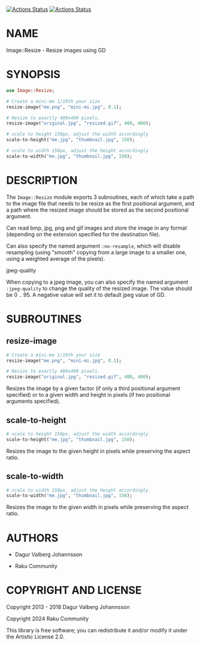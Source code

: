 [![Actions Status](https://github.com/raku-community-modules/Image-Resize/actions/workflows/linux.yml/badge.svg)](https://github.com/raku-community-modules/Image-Resize/actions) [![Actions Status](https://github.com/raku-community-modules/Image-Resize/actions/workflows/macos.yml/badge.svg)](https://github.com/raku-community-modules/Image-Resize/actions)

NAME
====

Image::Resize - Resize images using GD

SYNOPSIS
========

```raku
use Image::Resize;

# Create a mini-me 1/10th your size
resize-image("me.png", "mini-mi.jpg", 0.1);

# Resize to exactly 400x400 pixels.
resize-image("original.jpg", "resized.gif", 400, 400);

# scale to height 150px, adjust the width accordingly
scale-to-height("me.jpg", "thumbnail.jpg", 150);

# scale to width 150px, adjust the height accordingly
scale-to-width("me.jpg", "thumbnail.jpg", 150);
```

DESCRIPTION
===========

The `Image::Resize` module exports 3 subroutines, each of which take a path to the image file that needs to be resize as the first positional argument, and a path where the resized image should be stored as the second positional argument.

Can read bmp, jpg, png and gif images and store the image in any format (depending on the extension specified for the destination file).

Can also specify the named argument `:no-resample`, which will disable resampling (using "smooth" copying from a large image to a smaller one, using a weighted average of the pixels).

jpeg-quality

When copying to a jpeg image, you can also specify the named argument `:jpeg-quality` to change the quality of the resized image. The value should be 0 .. 95. A negative value will set it to default jpeg value of GD.

SUBROUTINES
===========

resize-image
------------

```raku
# Create a mini-me 1/10th your size
resize-image("me.png", "mini-mi.jpg", 0.1);

# Resize to exactly 400x400 pixels.
resize-image("original.jpg", "resized.gif", 400, 400);
```

Resizes the image by a given factor (if only a third positional argument specified) or to a given width and height in pixels (if two positional arguments specified).

scale-to-height
---------------

```raku
# scale to height 150px, adjust the width accordingly
scale-to-height("me.jpg", "thumbnail.jpg", 150);
```

Resizes the image to the given height in pixels while preserving the aspect ratio.

scale-to-width
--------------

```raku
# scale to width 150px, adjust the height accordingly
scale-to-width("me.jpg", "thumbnail.jpg", 150);
```

Resizes the image to the given width in pixels while preserving the aspect ratio.

AUTHORS
=======

  * Dagur Valberg Johannsson

  * Raku Community

COPYRIGHT AND LICENSE
=====================

Copyright 2013 - 2018 Dagur Valberg Johannsson

Copyright 2024 Raku Community

This library is free software; you can redistribute it and/or modify it under the Artistic License 2.0.

